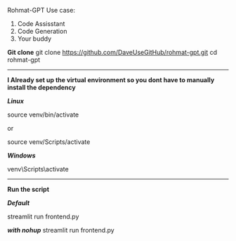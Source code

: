 Rohmat-GPT
Use case:
1. Code Assisstant
2. Code Generation
3. Your buddy

**Git clone**
git clone https://github.com/DaveUseGitHub/rohmat-gpt.git
cd rohmat-gpt

************

**I Already set up the virtual environment so you dont have to manually install the dependency**

***Linux***

source venv/bin/activate 

or

source venv/Scripts/activate


***Windows***

venv\Scripts\activate

**********

**Run the script**

***Default***

streamlit run frontend.py

***with nohup***
streamlit run frontend.py

